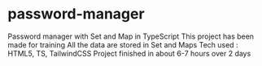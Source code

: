 # password-manager
Password manager with Set and Map in TypeScript
This project has been made for training
All the data are stored in Set and Maps
Tech used : HTML5, TS, TailwindCSS
Project finished in about 6-7 hours over 2 days
